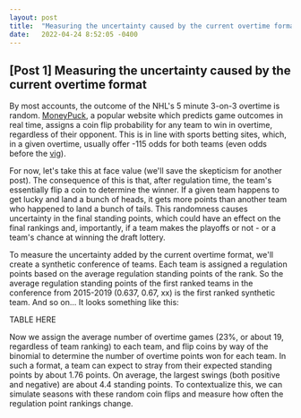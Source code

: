 ```yaml
---
layout: post
title:  "Measuring the uncertainty caused by the current overtime format"
date:   2022-04-24 8:52:05 -0400
---
```

<h2>[Post 1] Measuring the uncertainty caused by the current overtime format</h2>
<p>
By most accounts, the outcome of the NHL's 5 minute 3-on-3 overtime is random. <a href="https://moneypuck.com/">MoneyPuck</a>, a popular website which predicts game outcomes in real time, assigns a coin flip probability for any team to win in overtime, regardless of their opponent. This is in line with sports betting sites, which, in a given overtime, usually offer -115 odds for both teams (even odds before the <a href="https://en.wikipedia.org/wiki/Vigorish">vig</a>). 
</p>
<p>
For now, let's take this at face value (we'll save the skepticism for another post). The consequence of this is that, after regulation time, the team's essentially flip a coin to determine the winner. If a given team happens to get lucky and land a bunch of heads, it gets more points than another team who happened to land a bunch of tails. This randomness causes uncertainty in the final standing points, which could have an effect on the final rankings and, importantly, if a team makes the playoffs or not - or a team's chance at winning the draft lottery.
</p>
<p>
To measure the uncertainty added by the current overtime format, we'll create a synthetic conference of teams. Each team is assigned a regulation points based on the average regulation standing points of the rank. So the average regulation standing points of the first ranked teams in the conference from 2015-2019 (0.637, 0.67, xx) is the first ranked synthetic team. And so on... It looks something like this:
</p>
TABLE HERE
<p>
Now we assign the average number of overtime games (23%, or about 19, regardless of team ranking) to each team, and flip coins by way of the binomial to determine the number of overtime points won for each team. In such a format, a team can expect to stray from their expected standing points by about 1.76 points. On average, the largest swings (both positive and negative) are about 4.4 standing points. To contextualize this, we can simulate seasons with these random coin flips and measure how often the regulation point rankings change.






